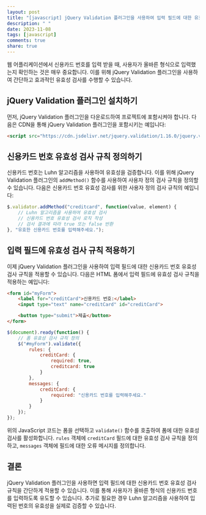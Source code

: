 ```yaml
---
layout: post
title: "[javascript] jQuery Validation 플러그인을 사용하여 입력 필드에 대한 유효한 신용카드 번호 유효성 검사하기"
description: " "
date: 2023-11-08
tags: [javascript]
comments: true
share: true
---
```


웹 어플리케이션에서 신용카드 번호를 입력 받을 때, 사용자가 올바른 형식으로 입력했는지 확인하는 것은 매우 중요합니다. 이를 위해 jQuery Validation 플러그인을 사용하여 간단하고 효과적인 유효성 검사를 수행할 수 있습니다.

## jQuery Validation 플러그인 설치하기

먼저, jQuery Validation 플러그인을 다운로드하여 프로젝트에 포함시켜야 합니다. 다음은 CDN을 통해 jQuery Validation 플러그인을 포함시키는 예입니다:

```html
<script src="https://cdn.jsdelivr.net/jquery.validation/1.16.0/jquery.validate.min.js"></script>
```

## 신용카드 번호 유효성 검사 규칙 정의하기

신용카드 번호는 Luhn 알고리즘을 사용하여 유효성을 검증합니다. 이를 위해 jQuery Validation 플러그인의 `addMethod()` 함수를 사용하여 사용자 정의 검사 규칙을 정의할 수 있습니다. 다음은 신용카드 번호 유효성 검사를 위한 사용자 정의 검사 규칙의 예입니다:

```javascript
$.validator.addMethod("creditcard", function(value, element) {
    // Luhn 알고리즘을 사용하여 유효성 검사
    // 신용카드 번호 유효성 검사 로직 작성
    // 검사 결과에 따라 true 또는 false 반환
}, "유효한 신용카드 번호를 입력해주세요.");
```

## 입력 필드에 유효성 검사 규칙 적용하기

이제 jQuery Validation 플러그인을 사용하여 입력 필드에 대한 신용카드 번호 유효성 검사 규칙을 적용할 수 있습니다. 다음은 HTML 폼에서 입력 필드에 유효성 검사 규칙을 적용하는 예입니다:

```html
<form id="myForm">
    <label for="creditCard">신용카드 번호:</label>
    <input type="text" name="creditCard" id="creditCard">

    <button type="submit">제출</button>
</form>
```

```javascript
$(document).ready(function() {
    // 폼 유효성 검사 규칙 정의
    $("#myForm").validate({
        rules: {
            creditCard: {
                required: true,
                creditcard: true
            }
        },
        messages: {
            creditCard: {
                required: "신용카드 번호를 입력해주세요."
            }
        }
    });
});
```

위의 JavaScript 코드는 폼을 선택하고 `validate()` 함수를 호출하여 폼에 대한 유효성 검사를 활성화합니다. `rules` 객체에 `creditCard` 필드에 대한 유효성 검사 규칙을 정의하고, `messages` 객체에 필드에 대한 오류 메시지를 정의합니다. 

## 결론

jQuery Validation 플러그인을 사용하면 입력 필드에 대한 신용카드 번호 유효성 검사 규칙을 간단하게 적용할 수 있습니다. 이를 통해 사용자가 올바른 형식의 신용카드 번호를 입력하도록 유도할 수 있습니다. 추가로 필요한 경우 Luhn 알고리즘을 사용하여 입력된 번호의 유효성을 실제로 검증할 수 있습니다.